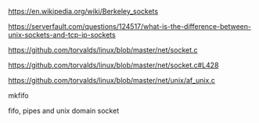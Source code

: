 
https://en.wikipedia.org/wiki/Berkeley_sockets


https://serverfault.com/questions/124517/what-is-the-difference-between-unix-sockets-and-tcp-ip-sockets

https://github.com/torvalds/linux/blob/master/net/socket.c

https://github.com/torvalds/linux/blob/master/net/socket.c#L428

https://github.com/torvalds/linux/blob/master/net/unix/af_unix.c

mkfifo

fifo, pipes and unix domain socket

